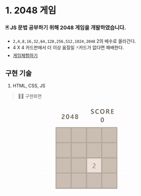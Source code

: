 # 1. 2048 게임

### 🃏 JS 문법 공부하기 위해 2048 게임을 개발하였습니다.

- `2,4,8,16,32,64,128,256,512,1024,2048` 2의 배수로 올라간다.
- 4 X 4 카드판에서 더 이상 움질일 🃏카드가 없다면 패배한다.
- [게임체험하기](https://dnr14.github.io/2048)

## 구현 기술

1.  HTML, CSS, JS

> 👨‍💻 구현화면

<div align=center>
  <img src=./images/2048.gif />
</div>
